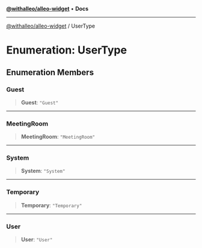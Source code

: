 [**@withalleo/alleo-widget**](../README.md) • **Docs**

***

[@withalleo/alleo-widget](../globals.md) / UserType

# Enumeration: UserType

## Enumeration Members

### Guest

> **Guest**: `"Guest"`

***

### MeetingRoom

> **MeetingRoom**: `"MeetingRoom"`

***

### System

> **System**: `"System"`

***

### Temporary

> **Temporary**: `"Temporary"`

***

### User

> **User**: `"User"`
